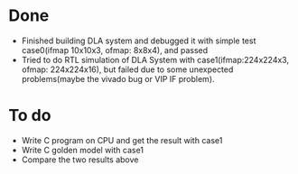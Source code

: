 # Done
  - Finished building DLA system and debugged it with simple test case0(ifmap 10x10x3, ofmap: 8x8x4), and passed
  - Tried to do RTL simulation of DLA System with case1(ifmap:224x224x3, ofmap: 224x224x16), but failed due
  to some unexpected problems(maybe the vivado bug or VIP IF problem).
# To do
  - Write C program on CPU and get the result with case1
  - Write C golden model with case1 
  - Compare the two results above
